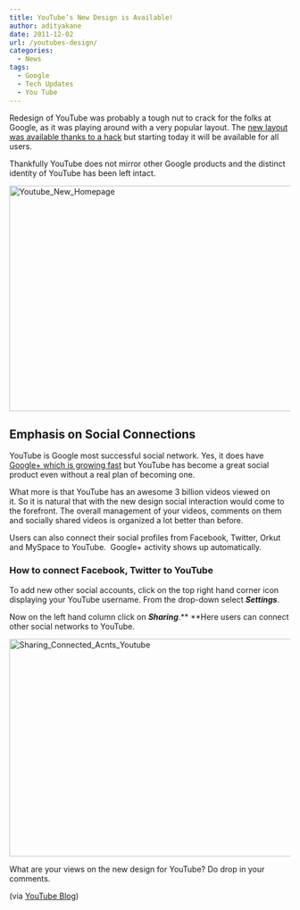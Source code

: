 ```yaml
---
title: YouTube’s New Design is Available!
author: adityakane
date: 2011-12-02
url: /youtubes-design/
categories:
  - News
tags:
  - Google
  - Tech Updates
  - You Tube
---
```

Redesign of YouTube was probably a tough nut to crack for the folks at Google, as it was playing around with a very popular layout. The [new layout was available thanks to a hack][1] but starting today it will be available for all users.

Thankfully YouTube does not mirror other Google products and the distinct identity of YouTube has been left intact.

[<img style="background-image: none; padding-left: 0px; padding-right: 0px; display: inline; padding-top: 0px; border-style: initial; border-color: initial; border-image: initial; border-width: 0px;" title="Newly Designed Homepage of YouTube" src="http://cdn.devilsworkshop.org/files/2011/12/Youtube_New_Homepage_thumb.png" alt="Youtube_New_Homepage" width="570" height="404" border="0" />][2]

## Emphasis on Social Connections

YouTube is Google most successful social network. Yes, it does have [Google+ which is growing fast][3] but YouTube has become a great social product even without a real plan of becoming one.

What more is that YouTube has an awesome 3 billion videos viewed on it. So it is natural that with the new design social interaction would come to the forefront. The overall management of your videos, comments on them and socially shared videos is organized a lot better than before.

Users can also connect their social profiles from Facebook, Twitter, Orkut and MySpace to YouTube.  Google+ activity shows up automatically.

### How to connect Facebook, Twitter to YouTube

To add new other social accounts, click on the top right hand corner icon displaying your YouTube username. From the drop-down select ***Settings***.

Now on the left hand column click on ***Sharing***.** **Here users can connect other social networks to YouTube.

[<img style="background-image: none; padding-left: 0px; padding-right: 0px; display: inline; padding-top: 0px; border-style: initial; border-color: initial; border-image: initial; border-width: 0px;" title="Connect Facebook and Twitter to YouTube" src="http://cdn.devilsworkshop.org/files/2011/12/Sharing_Connected_Acnts_Youtube_thumb.png" alt="Sharing_Connected_Acnts_Youtube" width="570" height="390" border="0" />][4]

What are your views on the new design for YouTube? Do drop in your comments.

(via <a href="http://youtube-global.blogspot.com/2011/12/get-more-into-what-you-love-on-youtube.html" onclick="_gaq.push(['_trackEvent', 'outbound-article', 'http://youtube-global.blogspot.com/2011/12/get-more-into-what-you-love-on-youtube.html', 'YouTube Blog']);" >YouTube Blog</a>)

 [1]: http://devilsworkshop.org/enable-design-youtube-browser/ "Enable the New Design for YouTube on Your Browser"
 [2]: http://cdn.devilsworkshop.org/files/2011/12/Youtube_New_Homepage.png
 [3]: http://devilsworkshop.org/google-races-10-million-users-2-weeks-facebook-twitter-2-years/ "Google+ Races to 10 Million Users in 2 Weeks!"
 [4]: http://cdn.devilsworkshop.org/files/2011/12/Sharing_Connected_Acnts_Youtube.png
